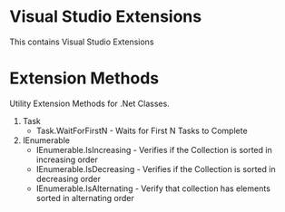 # Visual Studio Extensions

This contains Visual Studio Extensions


# Extension Methods

Utility Extension Methods for .Net Classes.

1. Task 
    * Task.WaitForFirstN - Waits for First N Tasks to Complete
2. IEnumerable 
    * IEnumerable.IsIncreasing - Verifies if the Collection is sorted in increasing order
    * IEnumerable.IsDecreasing - Verifies if the Collection is sorted in decreasing order
    * IEnumerable.IsAlternating - Verify that collection has elements sorted in alternating order

